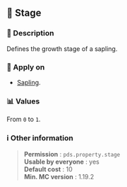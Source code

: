 ## :deciduous_tree: Stage

### :memo: Description
Defines the growth stage of a sapling.

### :dart: Apply on
- [Sapling](https://minecraft.wiki/w/Sapling).

### :bar_chart: Values
From ``0`` to ``1``.

### :information_source: Other information

> **Permission** : ``pds.property.stage``<br>
> **Usable by everyone** : yes<br>
>  **Default cost** : 10<br>
>  **Min. MC version** : 1.19.2
